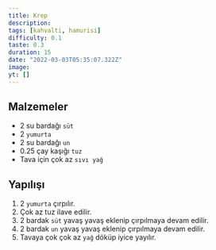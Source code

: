 ```yaml
---
title: Krep
description:
tags: [kahvalti, hamurisi]
difficulty: 0.1
taste: 0.3
duration: 15
date: "2022-03-03T05:35:07.322Z"
image:
yt: []
---
```


## Malzemeler

- 2 su bardağı `süt`
- 2 `yumurta`
- 2 su bardağı `un`
- 0.25 çay kaşığı `tuz`
- Tava için çok az `sıvı yağ`

## Yapılışı

1. 2 `yumurta` çırpılır.
2. Çok az tuz ilave edilir.
3. 2 bardak `süt` yavaş yavaş eklenip çırpılmaya devam edilir.
4. 2 bardak `un` yavaş yavaş eklenip çırpılmaya devam edilir.
5. Tavaya çok çok az `yağ` döküp iyice yayılır.
